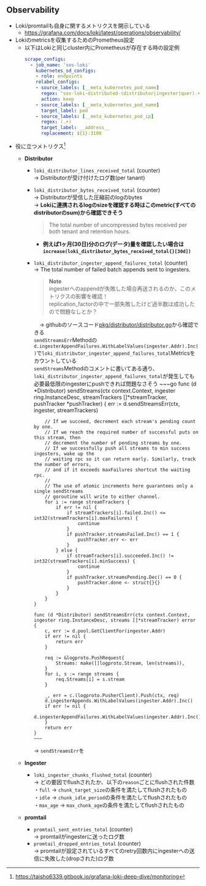 ## Observability
- Loki/promtailも自身に関するメトリクスを開示している
  - https://grafana.com/docs/loki/latest/operations/observability/
- Lokiのmetricsを収集するためのPrometheus設定
  - 以下はLokiと同じcluster内にPrometheusが存在する時の設定例
    ~~~yaml
    scrape_configs:
      - job_name: 'sos-loki'
        kubernetes_sd_configs:
        - role: endpoints
        relabel_configs:
        - source_labels: [__meta_kubernetes_pod_name]
          regex: ^sos-loki-distributed-(distributor|ingester|quer).+
          action: keep
        - source_labels: [__meta_kubernetes_pod_name]
          target_label: pod
        - source_labels: [__meta_kubernetes_pod_ip]
          regex: (.+)
          target_label: __address__
          replacement: ${1}:3100
    ~~~
- 役に立つメトリクス[^1]
  [^1]: https://taisho6339.gitbook.io/grafana-loki-deep-dive/monitoring
  - __Distributor__
    - `loki_distributor_lines_received_total` (counter)  
      → Distributorが受け付けたログ数(per tanant)
    - `loki_distributor_bytes_received_total` (counter)  
      → Distributorが受信した圧縮前のlogのbytes  
      → **Lokiに連携されるlogのsizeを確認する時はこのmetric(すべてのdistributorのsum)から確認できそう**
      > The total number of uncompressed bytes received per both tenant and retention hours.  
      - **例えば1ヶ月(30日)分のログ(データ)量を確認したい場合は`increase(loki_distributor_bytes_received_total{}[30d])`**
    - `loki_distributor_ingester_append_failures_total` (counter)  
      → The total number of failed batch appends sent to ingesters.  
        > **Note**  
        > ingesterへのappendが失敗した場合再送されるのか、このメトリクスの影響を確認！  
        > replication_factorの中で一部失敗したけど過半数は成功したので問題なしとか？

      　→ githubのソースコード[pkg/distributor/distributor.go](https://github.com/grafana/loki/blob/db3a9c961e65f186f910cc07e7f46b32779ca9a0/pkg/distributor/distributor.go)から確認できる  
          `sendStreamsErr`Methodの`d.ingesterAppendFailures.WithLabelValues(ingester.Addr).Inc()`で`loki_distributor_ingester_append_failures_total`Metricsをカウントしている  
          `sendStreams`Methodのコメントに書いてある通り、`loki_distributor_ingester_append_failures_total`が発生しても必要最低限のingesterにpushできれば問題なさそう
          ~~~go
          func (d *Distributor) sendStreams(ctx context.Context, ingester ring.InstanceDesc, streamTrackers []*streamTracker, pushTracker *pushTracker) {
              err := d.sendStreamsErr(ctx, ingester, streamTrackers)

              // If we succeed, decrement each stream's pending count by one.
              // If we reach the required number of successful puts on this stream, then
              // decrement the number of pending streams by one.
              // If we successfully push all streams to min success ingesters, wake up the
              // waiting rpc so it can return early. Similarly, track the number of errors,
              // and if it exceeds maxFailures shortcut the waiting rpc.
              //
              // The use of atomic increments here guarantees only a single sendStreams
              // goroutine will write to either channel.
              for i := range streamTrackers {
                  if err != nil {
                      if streamTrackers[i].failed.Inc() <= int32(streamTrackers[i].maxFailures) {
                          continue
                      }
                      if pushTracker.streamsFailed.Inc() == 1 {
                          pushTracker.err <- err
                      }
                  } else {
                      if streamTrackers[i].succeeded.Inc() != int32(streamTrackers[i].minSuccess) {
                          continue
                      }
                      if pushTracker.streamsPending.Dec() == 0 {
                          pushTracker.done <- struct{}{}
                      }
                  }
              }
          }

          func (d *Distributor) sendStreamsErr(ctx context.Context, ingester ring.InstanceDesc, streams []*streamTracker) error {
              c, err := d.pool.GetClientFor(ingester.Addr)
              if err != nil {
                  return err
              }

              req := &logproto.PushRequest{
                  Streams: make([]logproto.Stream, len(streams)),
              }
              for i, s := range streams {
                  req.Streams[i] = s.stream
              }

              _, err = c.(logproto.PusherClient).Push(ctx, req)
              d.ingesterAppends.WithLabelValues(ingester.Addr).Inc()
              if err != nil {
                  d.ingesterAppendFailures.WithLabelValues(ingester.Addr).Inc()
              }
              return err
          }
          ~~~
        → `sendStreamsErr`を
          
  - __Ingester__
    - `loki_ingester_chunks_flushed_total` (counter)  
      → どの要因でflushされたか、以下の`reason`ごとにflushされた件数  
       ・`full` → `chunk_target_size`の条件を満たしてflushされたもの  
       ・`idle` → `chunk_idle_period`の条件を満たしてflushされたもの  
       ・`max_age` → `max_chunk_age`の条件を満たしてflushされたもの  
  - __promtail__
    - `promtail_sent_entries_total` (counter)  
      → promtailがingesterに送ったログ数
    - `promtail_dropped_entries_total` (counter)  
      → promtailが設定されているすべてのretry回数内にingesterへの送信に失敗した(dropされた)ログ数